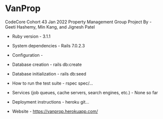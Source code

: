 # VanProp

CodeCore Cohort 43 Jan 2022 Property Management Group Project
By - Geeti Hashemy, Min Kang, and Jignesh Patel

* Ruby version - 3.1.1

* System dependencies - Rails 7.0.2.3

* Configuration - 

* Database creation - rails db:create

* Database initialization - rails db:seed

* How to run the test suite - rspec spec/...

* Services (job queues, cache servers, search engines, etc.) - None so far

* Deployment instructions - heroku git...

* Website - https://vanprop.herokuapp.com/
